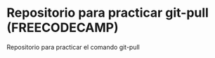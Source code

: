 # Repositorio para practicar git-pull (FREECODECAMP)
Repositorio para practicar el comando git-pull
